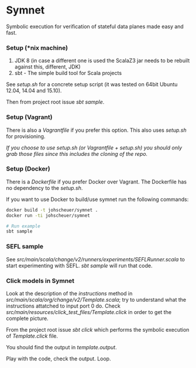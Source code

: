 Symnet
======

Symbolic execution for verification of stateful data planes made easy and fast.

### Setup (*nix machine)

1. JDK 8 (in case a different one is used the ScalaZ3 jar needs to be rebuilt against this, different, JDK)
2. sbt - The simple build tool for Scala projects

See _setup.sh_ for a concrete setup script (it was tested on 64bit Ubuntu 12.04, 14.04 and 15.10).        

Then from project root issue _sbt sample_.

### Setup (Vagrant)

There is also a _Vagrantfile_ if you prefer this option. This also uses _setup.sh_ for provisioning.

*If you choose to use setup.sh (or Vagrantfile + setup.sh) you should only grab those files since
this includes the cloning of the repo.*

### Setup (Docker)

There is a _Dockerfile_ if you prefer Docker over Vagrant. The Dockerfile has no dependency to the _setup.sh_.

If you want to use Docker to build/use symnet run the following commands:

```bash
docker build -t johscheuer/symnet .
docker run -ti johscheuer/symnet

# Run example
sbt sample
```

### SEFL sample

See _src/main/scala/change/v2/runners/experiments/SEFLRunner.scala_ to start experimenting with SEFL. _sbt sample_ will run that code.

### Click models in Symnet

Look at the description of the _instructions_ method in _src/main/scala/org/change/v2/Template.scala_; try to understand
what the instructions attatched to input port 0 do. Check _src/main/resources/click_test_files/Template.click_ in order
to get the complete picture.

From the project root issue _sbt click_ which performs the symbolic execution of _Template.click_ file.

You should find the output in _template.output_.

Play with the code, check the output. Loop.
